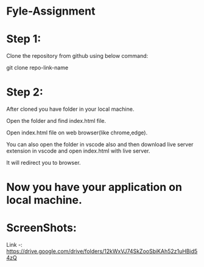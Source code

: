 # Fyle-Assignment

# Step 1:

  Clone the repository from github using below command:

  git clone repo-link-name

#  Step 2:

  After cloned you have folder in your local machine.

  Open the folder and find index.html file.

  Open index.html file on web browser(like chrome,edge).

  You can also open the folder in vscode also and then download live server extension in vscode and open index.html with live server.

  It will redirect you to browser.

# Now you have your application on local machine.

# ScreenShots:

  Link -: https://drive.google.com/drive/folders/12kWxVJ74SkZooSbiKAh52z1uHBid54zQ
